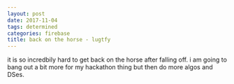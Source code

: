 ```yaml
---
layout: post
date: 2017-11-04
tags: determined
categories: firebase
title: back on the horse - lugtfy
---
```


it is so incredbily hard to get back on the horse after falling off. i am going to bang out a bit more for my hackathon thing but then do more algos and DSes.
